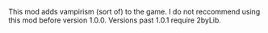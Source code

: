 This mod adds vampirism (sort of) to the game. I do not reccommend using this mod before version 1.0.0.
Versions past 1.0.1 require 2byLib.
